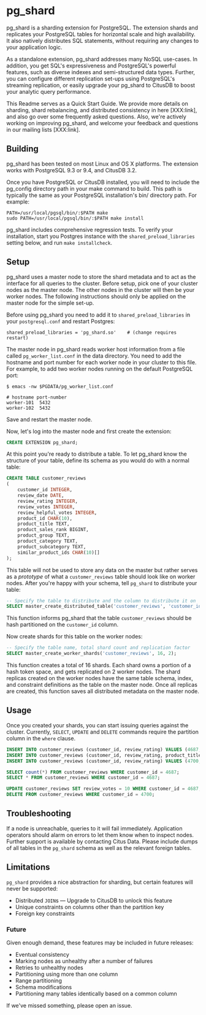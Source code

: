 # pg_shard

pg\_shard is a sharding extension for PostgreSQL. The extension shards and replicates your PostgreSQL tables for horizontal scale and high availability. It also natively distributes SQL statements, without requiring any changes to your application logic.

As a standalone extension, pg\_shard addresses many NoSQL use-cases. In addition, you get SQL's expressiveness and PostgreSQL's powerful features, such as diverse indexes and semi-structured data types. Further, you can configure different replication set-ups using PostgreSQL's streaming replication, or easily upgrade your pg\_shard to CitusDB to boost your analytic query performance.

This Readme serves as a Quick Start Guide. We provide more details on sharding, shard rebalancing, and distributed consistency in here [XXX:link], and also go over some frequently asked questions. Also, we're actively working on improving pg\_shard, and welcome your feedback and questions in our mailing lists [XXX:link].

## Building

pg\_shard has been tested on most Linux and OS X platforms. The extension works with PostgreSQL 9.3 or 9.4, and CitusDB 3.2.

Once you have PostgreSQL or CitusDB installed, you will need to include the pg\_config directory path in your make command to build. This path is typically the same as your PostgreSQL installation's bin/ directory path. For example:

```
PATH=/usr/local/pgsql/bin/:$PATH make
sudo PATH=/usr/local/pgsql/bin/:$PATH make install
```

pg\_shard includes comprehensive regression tests. To verify your installation, start you Postgres instance with the `shared_preload_libraries` setting below, and run `make installcheck`.

## Setup

pg\_shard uses a master node to store the shard metadata and to act as the interface for all queries to the cluster. Before setup, pick one of your cluster nodes as the master node. The other nodes in the cluster will then be your worker nodes. The following instructions should only be applied on the master node for the simple set-up.

Before using pg\_shard you need to add it to `shared_preload_libraries` in your `postgresql.conf` and restart Postgres:

    shared_preload_libraries = 'pg_shard.so'    # (change requires restart)

The master node in pg\_shard reads worker host information from a file called `pg_worker_list.conf` in the data directory. You need to add the hostname and port number for each worker node in your cluster to this file. For example, to add two worker nodes running on the default PostgreSQL port:

    $ emacs -nw $PGDATA/pg_worker_list.conf

    # hostname port-number
    worker-101  5432
    worker-102  5432

Save and restart the master node.

Now, let's log into the master node and first create the extension:

```sql
CREATE EXTENSION pg_shard;
```

At this point you're ready to distribute a table. To let pg\_shard know the structure of your table, define its schema as you would do with a normal table:

```sql
CREATE TABLE customer_reviews
(
    customer_id INTEGER,
    review_date DATE,
    review_rating INTEGER,
    review_votes INTEGER,
    review_helpful_votes INTEGER,
    product_id CHAR(10),
    product_title TEXT,
    product_sales_rank BIGINT,
    product_group TEXT,
    product_category TEXT,
    product_subcategory TEXT,
    similar_product_ids CHAR(10)[]
);
```

This table will not be used to store any data on the master but rather serves as a _prototype_ of what a `customer_reviews` table should look like on worker nodes. After you're happy with your schema, tell `pg_shard` to distribute your table:

```sql
-- Specify the table to distribute and the column to distribute it on 
SELECT master_create_distributed_table('customer_reviews', 'customer_id');
```

This function informs pg\_shard that the table `customer_reviews` should be hash partitioned on the `customer_id` column.

Now create shards for this table on the worker nodes:

```sql
-- Specify the table name, total shard count and replication factor
SELECT master_create_worker_shards('customer_reviews', 16, 2);
```

This function creates a total of 16 shards. Each shard owns a portion of a hash token space, and gets replicated on 2 worker nodes. The shard replicas created on the worker nodes have the same table schema, index, and constraint definitions as the table on the master node. Once all replicas are created, this function saves all distributed metadata on the master node.

## Usage

Once you created your shards, you can start issuing queries against the cluster. Currently, `SELECT`, `UPDATE` and
`DELETE` commands require the partition column in the `where` clause.


```sql
INSERT INTO customer_reviews (customer_id, review_rating) VALUES (4687, 5);
INSERT INTO customer_reviews (customer_id, review_rating, product_title) VALUES (4687, 5, 'Harry Potter');
INSERT INTO customer_reviews (customer_id, review_rating) VALUES (4700, 10);
```

```sql
SELECT count(*) FROM customer_reviews WHERE customer_id = 4687;
SELECT * FROM customer_reviews WHERE customer_id = 4687;
```

```sql
UPDATE customer_reviews SET review_votes = 10 WHERE customer_id = 4687;
DELETE FROM customer_reviews WHERE customer_id = 4700;
```

## Troubleshooting

If a node is unreachable, queries to it will fail immediately. Application operators should alarm on errors to let them know when to inspect nodes. Further support is available by contacting Citus Data. Please include dumps of all tables in the `pg_shard` schema as well as the relevant foreign tables.

## Limitations

`pg_shard` provides a nice abstraction for sharding, but certain features will never be supported:

  * Distributed `JOIN`s — Upgrade to CitusDB to unlock this feature
  * Unique constraints on columns other than the partition key
  * Foreign key constraints

### Future

Given enough demand, these features may be included in future releases:

  * Eventual consistency
  * Marking nodes as unhealthy after a number of failures
  * Retries to unhealthy nodes
  * Partitioning using more than one column
  * Range partitioning
  * Schema modifications
  * Partitioning many tables identically based on a common column

If we've missed something, please open an issue.
